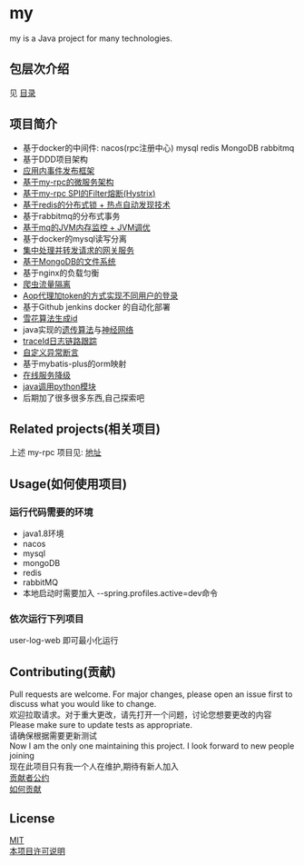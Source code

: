 # my

my is a Java project for many technologies.

## 包层次介绍
见 [目录](%E7%9B%AE%E5%BD%95.md)

## 项目简介

* 基于docker的中间件: nacos(rpc注册中心) mysql redis MongoDB rabbitmq
* 基于DDD项目架构
* [应用内事件发布框架](my-common/my-common-event-bus)
* [基于my-rpc的微服务架构](https://github.com/247452312/my-rpc)
* [基于my-rpc SPI的Filter熔断(Hystrix)](my-service/my-web/src/main/java/indi/uhyils/filter/HystrixFilter.java)
* [基于redis的分布式锁 + 热点自动发现技术](my-common/my-common-hot-spot)
* 基于rabbitmq的分布式事务
* [基于mq的JVM内存监控 + JVM调优](my-common/my-common-hot-spot)
* 基于docker的mysql读写分离
* [集中处理并转发请求的网关服务](my-service/my-web)
* [基于MongoDB的文件系统](my-service/my-service-mongo)
* 基于nginx的负载匀衡
* [爬虫流量隔离](my-service/my-web/src/main/java/indi/uhyils/aop/IpSpiderTableAspect.java)
* [Aop代理加token的方式实现不同用户的登录](my-common/my-common-service/src/main/java/indi/uhyils/aop/TokenInjectAop.java)
* 基于Github jenkins docker 的自动化部署
* [雪花算法生成id](my-common/my-common-base/src/main/java/indi/uhyils/util/IdUtil.java)
* java实现的[遗传算法](my-service/my-service-algorithm/src/main/java/indi/uhyils/util/genetic)与[神经网络](my-service/my-service-algorithm/src/main/java/indi/uhyils/util/network)
* [traceId日志链路跟踪](my-common/my-common-log)
* [自定义异常断言](my-common/my-common-base/src/main/java/indi/uhyils/util/Asserts.java)
* 基于mybatis-plus的orm映射
* [在线服务降级](my-common/my-common-service/src/main/java/indi/uhyils/aop/ServiceTemporarilyDisabledAop.java)
* [java调用python模块](my-common/my-common-base/src/main/java/indi/uhyils/util/PythonCellUtil.java)
* 后期加了很多很多东西,自己探索吧

## Related projects(相关项目)
上述 my-rpc  项目见: [地址](https://github.com/247452312/my-rpc)

## Usage(如何使用项目)

### 运行代码需要的环境
* java1.8环境
* nacos
* mysql
* mongoDB
* redis
* rabbitMQ
* 本地启动时需要加入 --spring.profiles.active=dev命令

### 依次运行下列项目
user-log-web 即可最小化运行

## Contributing(贡献)
Pull requests are welcome. For major changes, please open an issue first to discuss what you would like to change.  
欢迎拉取请求。对于重大更改，请先打开一个问题，讨论您想要更改的内容  
Please make sure to update tests as appropriate.  
请确保根据需要更新测试  
Now I am the only one maintaining this project. I look forward to new people joining  
现在此项目只有我一个人在维护,期待有新人加入  
[贡献者公约](code_of_conduct.md)  
[如何贡献](CONTRIBUTING-template.md)

## License
[MIT](https://choosealicense.com/licenses/mit/)  
[本项目许可说明](LICENSE)
